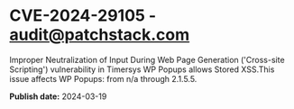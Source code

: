 # CVE-2024-29105 - audit@patchstack.com

Improper Neutralization of Input During Web Page Generation ('Cross-site Scripting') vulnerability in Timersys WP Popups allows Stored XSS.This issue affects WP Popups: from n/a through 2.1.5.5.



**Publish date:** 2024-03-19
